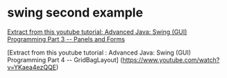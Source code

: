 

# swing second example

[Extract from this youtube tutorial: Advanced Java: Swing (GUI) Programming Part 3 -- Panels and Forms](https://www.youtube.com/watch?v=DJqlT1d67jI)

[Extract from this youtube tutorial : Advanced Java: Swing (GUI) Programming Part 4 -- GridBagLayout] (https://www.youtube.com/watch?v=YKaea4ezQQE)





